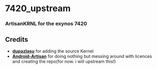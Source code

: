 # 7420_upstream
### ArtisanKRNL for the exynos 7420 

## Credits
- **[dupazlasu](https://github.com/dupazlasu)** for adding the source Kernel
- **[Android-Artisan](https://github.com/Android-Artisan)** for doing nothing but messing around with licences and creating the repo(for now. i will upstream this!)
